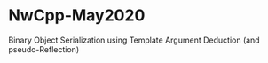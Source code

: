 # NwCpp-May2020
Binary Object Serialization using Template Argument Deduction (and pseudo-Reflection) 
